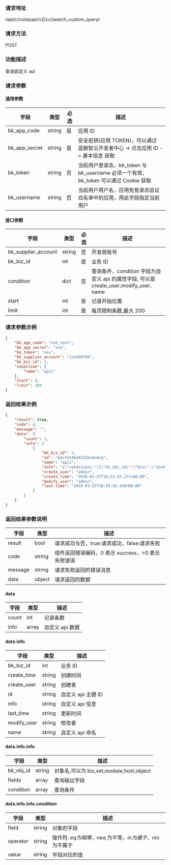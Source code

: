 ### 请求地址

/api/c/compapi/v2/cc/search_custom_query/

### 请求方法

POST

### 功能描述

查询自定义 api

### 请求参数


#### 通用参数

| 字段 | 类型 | 必选 | 描述 |
|-----------|------------|--------|------------|
| bk_app_code | string | 是 | 应用 ID |
| bk_app_secret| string | 是 | 安全密钥(应用 TOKEN)，可以通过 蓝鲸智云开发者中心 -&gt; 点击应用 ID -&gt; 基本信息 获取 |
| bk_token | string | 否 | 当前用户登录态，bk_token 与 bk_username 必须一个有效，bk_token 可以通过 Cookie 获取 |
| bk_username | string | 否 | 当前用户用户名，应用免登录态验证白名单中的应用，用此字段指定当前用户 |

#### 接口参数

| 字段 | 类型 | 必选 | 描述 |
|-----------|------------|--------|------------|
| bk_supplier_account | string | 否 | 开发商账号 |
| bk_biz_id | int | 是 | 业务 ID |
| condition | dict | 否 | 查询条件，condition 字段为自定义 api 的属性字段, 可以是 create_user,modify_user, name |
| start | int | 是 | 记录开始位置 |
| limit | int | 是 | 每页限制条数,最大 200 |

### 请求参数示例

```json
{
    "bk_app_code": "esb_test",
    "bk_app_secret": "xxx",
    "bk_token": "xxx",
    "bk_supplier_account": "123456789",
    "bk_biz_id": 1,
    "condition": {
        "name": "api1"
    },
    "start": 0,
    "limit": 200
}
```

### 返回结果示例

```json
{
    "result": true,
    "code": 0,
    "message": "",
    "data": {
        "count": 1,
        "info": [
            {
                "bk_biz_id": 1,
                "id": "bacfet4kd42325venmcg",
                "name": "api1",
                "info": "{\"condition\":[{\"bk_obj_id\":\"biz\",\"condition\":[{\"field\":\"default\",\"operator\":\"$ne\",\"value\":1}],\"fields\":[]},{\"bk_obj_id\":\"set\",\"condition\":[],\"fields\":[]},{\"bk_obj_id\":\"module\",\"condition\":[],\"fields\":[]},{\"bk_obj_id\":\"host\",\"condition\":[{\"field\":\"bk_host_innerip\",\"operator\":\"$eq\",\"value\":\"127.0.0.1\"}],\"fields\":[\"bk_host_innerip\",\"bk_host_outerip\",\"bk_agent_status\"]}]}",
                "create_user": "admin",
                "create_time": "2018-03-27T16:22:43.271+08:00",
                "modify_user": "admin",
                "last_time": "2018-03-27T16:29:26.428+08:00"
            }
        ]
    }
}
```

### 返回结果参数说明

| 字段 | 类型 | 描述 |
|-----------|-----------|-----------|
| result | bool | 请求成功与否，true:请求成功，false:请求失败 |
| code | string | 组件返回错误编码，0 表示 success，>0 表示失败错误 |
| message | string | 请求失败返回的错误消息 |
| data | object | 请求返回的数据 |

#### data

| 字段 | 类型 | 描述 |
|-----------|-----------|-----------|
| count | int | 记录条数 |
| info | array | 自定义 api 数据 |

#### data.info

| 字段 | 类型 | 描述 |
|-----------|-----------|-----------|
| bk_biz_id | int | 业务 ID |
| create_time | string | 创建时间 |
| create_user | string | 创建者 |
| id | string | 自定义 api 主键 ID |
| info | string | 自定义 api 信息 |
| last_time | string | 更新时间 |
| modify_user | string | 修改者 |
| name | string | 自定义 api 命名 |

#### data.info.info

| 字段 | 类型 | 描述 |
|-----------|------------|--------------------|
| bk_obj_id | string | 对象名,可以为 biz,set,module,host,object |
| fields | array | 查询输出字段 |
| condition | array | 查询条件 |

#### data.info.info.condition

| 字段 | 类型 | 描述 |
|-----------|------------|--------------------|
| field | string | 对象的字段 |
| operator | string | 操作符, $eq 为相等，$neq 为不等，$in 为属于，$nin 为不属于 |
| value | string | 字段对应的值 |
